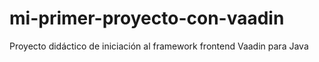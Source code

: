 # mi-primer-proyecto-con-vaadin
Proyecto didáctico de iniciación al framework frontend Vaadin para Java

